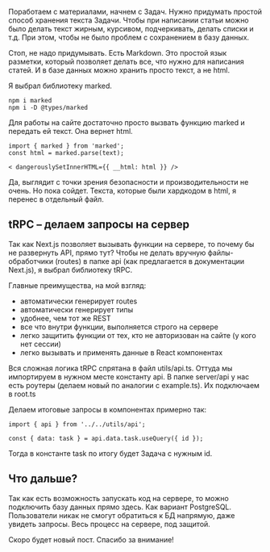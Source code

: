 Поработаем с материалами, начнем с Задач. Нужно придумать простой способ хранения текста Задачи. Чтобы при написании статьи
можно было делать текст жирным, курсивом, подчеркивать, делать списки и т.д. При этом, чтобы не было проблем с сохранением
в базу данных.

Стоп, не надо придумывать. Есть Markdown. Это простой язык разметки, который позволяет делать все, что нужно для
написания статей. И в базе данных можно хранить просто текст, а не html.

Я выбрал библиотеку marked.

```
npm i marked
npm i -D @types/marked
```

Для работы на сайте достаточно просто вызвать функцию marked и передать ей текст. Она вернет html.

```
import { marked } from 'marked';
const html = marked.parse(text);

< dangerouslySetInnerHTML={{ __html: html }} />
```

Да, выглядит с точки зрения безопасности и производительности не очень. Но пока сойдет. Текста, которые были хардкодом
в html, я перенес в отдельный файл.

## tRPC – делаем запросы на сервер

Так как Next.js позволяет вызывать функции на сервере, то почему бы не развернуть API, прямо тут? Чтобы не делать вручную
файлы-обработчики (routes) в папке api (как предлагается в документации Next.js), я выбрал библиотеку tRPC.

Главные преимущества, на мой взгляд:
- автоматически генерирует routes
- автоматически генерирует типы
- удобнее, чем тот же REST
- все что внутри функции, выполняется строго на сервере
- легко защитить функции от тех, кто не авторизован на сайте (у кого нет сессии)
- легко вызывать и применять данные в React компонентах

Вся сложная логика tRPC спрятана в файл utils/api.ts. Оттуда мы импортируем в нужном месте константу api. В папке server/api 
у нас есть роутеры (делаем новый по аналогии с example.ts). Их подключаем в root.ts 

Делаем итоговые запросы в компонентах примерно так:

```
import { api } from '../../utils/api';

const { data: task } = api.data.task.useQuery({ id });
```

Тогда в константе task по итогу будет Задача с нужным id.

## Что дальше?

Так как есть возможность запускать код на сервере, то можно подключить базу данных прямо здесь. Как вариант PostgreSQL.
Пользователи никак не смогут обратиться к БД напрямую, даже увидеть запросы. Весь процесс на сервере, под защитой.

Скоро будет новый пост. Спасибо за внимание!
